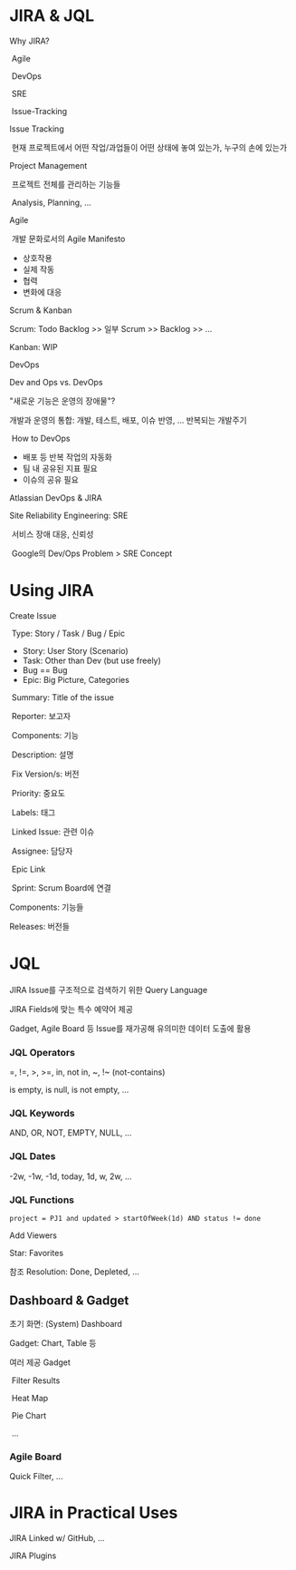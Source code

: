 # JIRA & JQL

Why JIRA?

​	Agile

​	DevOps

​	SRE

​	Issue-Tracking



Issue Tracking

​	현재 프로젝트에서 어떤 작업/과업들이 어떤 상태에 놓여 있는가, 누구의 손에 있는가

Project Management

​	프로젝트 전체를 관리하는 기능들

​	Analysis, Planning, ...



Agile

​	개발 문화로서의 Agile Manifesto

* 상호작용
* 실제 작동
* 협력
* 변화에 대응



Scrum & Kanban

Scrum: Todo Backlog >> 일부 Scrum >> Backlog >> ...

Kanban: WIP



DevOps

Dev and Ops vs. DevOps

"새로운 기능은 운영의 장애물"?

개발과 운영의 통합: 개발, 테스트, 배포, 이슈 반영, ... 반복되는 개발주기

​	How to DevOps

* 배포 등 반복 작업의 자동화
* 팀 내 공유된 지표 필요
* 이슈의 공유 필요



Atlassian DevOps & JIRA



Site Reliability Engineering: SRE

​	서비스 장애 대응, 신뢰성

​	Google의 Dev/Ops Problem > SRE Concept



# Using JIRA

Create Issue

​	Type: Story / Task / Bug / Epic

* Story: User Story (Scenario)
* Task: Other than Dev (but use freely)
* Bug == Bug
* Epic: Big Picture, Categories

​	Summary: Title of the issue

​	Reporter: 보고자

​	Components: 기능

​	Description: 설명

​	Fix Version/s: 버전

​	Priority: 중요도

​	Labels: 태그

​	Linked Issue: 관련 이슈

​	Assignee: 담당자

​	Epic Link

​	Sprint: Scrum Board에 연결



Components: 기능들

Releases: 버전들



# JQL

JIRA Issue를 구조적으로 검색하기 위한 Query Language

JIRA Fields에 맞는 특수 예약어 제공

Gadget, Agile Board 등 Issue를 재가공해 유의미한 데이터 도출에 활용



### JQL Operators

=, !=, >, >=, in, not in, ~, !~ (not-contains)

is empty, is null, is not empty, ...

### JQL Keywords

AND, OR, NOT, EMPTY, NULL, ...

### JQL Dates

-2w, -1w, -1d, today, 1d, w, 2w, ...

### JQL Functions



```
project = PJ1 and updated > startOfWeek(1d) AND status != done
```

Add Viewers



Star: Favorites

참조 Resolution: Done, Depleted, ...





## Dashboard & Gadget

초기 화면: (System) Dashboard

Gadget: Chart, Table 등

여러 제공 Gadget

​	Filter Results

​	Heat Map

​	Pie Chart

​	...



### Agile Board

Quick Filter, ...



# JIRA in Practical Uses

JIRA Linked w/ GitHub, ...

JIRA Plugins

